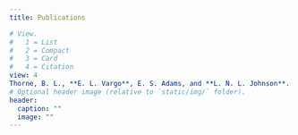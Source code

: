 ```yaml
---
title: Publications

# View.
#   1 = List
#   2 = Compact
#   3 = Card
#   4 = Citation
view: 4
Thorne, B. L., **E. L. Vargo**, E. S. Adams, and **L. N. L. Johnson**. 2019. Genetic analysis of invasive conehead termites (Blattodea: Termitidae) reveals a single origin for two populations in Florida. **Journal of Economic Entomology**:1-13. DOI: 10.1093/jee/toz227
# Optional header image (relative to `static/img/` folder).
header:
  caption: ""
  image: ""
---
```

